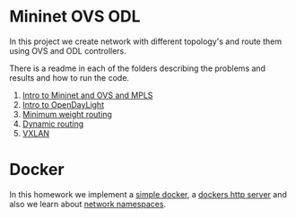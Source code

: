 
# Mininet OVS ODL
In this project we create network with different topology's and route them using OVS and ODL controllers. 

There is a readme in each of the folders describing the problems and results and how to run the code. 

1. [ Intro to Mininet and OVS and MPLS ](./mininet%20and%20ODL/1/)
2. [ Intro to OpenDayLight ](./mininet%20and%20ODL/2/)
3. [ Minimum weight routing ](./mininet%20and%20ODL/3/)
4. [ Dynamic routing ](./mininet%20and%20ODL/4/)
5. [ VXLAN ](./mininet%20and%20ODL/5/)

# Docker
In this homework we implement a [simple docker](./Docker/Q2/), a [dockers http server](./Docker/Q3) and also we learn about [network namespaces](./Docker/Q1).